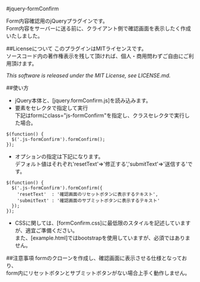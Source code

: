 #jquery-formConfirm

Form内容確認用のjQueryプラグインです。  
Form内容をサーバーに送る前に、クライアント側で確認画面を表示したく作成いたしました。

##Licenseについて
このプラグインはMITライセンスです。  
ソースコード内の著作権表示を残して頂ければ、個人・商用問わずご自由にご利用頂けます。

*This software is released under the MIT License, see LICENSE.md.*

##使い方
* jQuery本体と、[jquery.formConfirm.js]を読み込みます。
* 要素をセレクタで指定して実行  
  下記はformにclass="js-formConfirm"を指定し、クラスセレクタで実行した場合。
```
$(function() {
  $('.js-formConfirm').formConfirm();
});
```
* オプションの指定は下記になります。  
デフォルト値はそれぞれ'resetText'=>'修正する','submitText'=>'送信する'です。
```
$(function() {
  $('.js-formConfirm').formConfirm({
    'resetText'  : '確認画面のリセットボタンに表示するテキスト',
    'submitText' : '確認画面のサブミットボタンに表示するテキスト'
  });
});
```
* CSSに関しては、[formConfirm.css]に最低限のスタイルを記述していますが、適宜ご準備ください。  
  また、[example.html]ではbootstrapを使用していますが、必須ではありません。


##注意事項
formのクローンを作成し、確認画面に表示させる仕様となっており、  
form内にリセットボタンとサブミットボタンがない場合上手く動作しません。